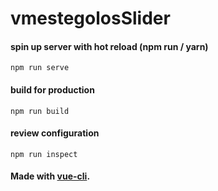 # vmestegolosSlider

#### spin up server with hot reload (npm run / yarn)
`npm run serve`

#### build for production
`npm run build`

#### review configuration
`npm run inspect`


#### Made with [vue-cli](https://cli.vuejs.org/).
